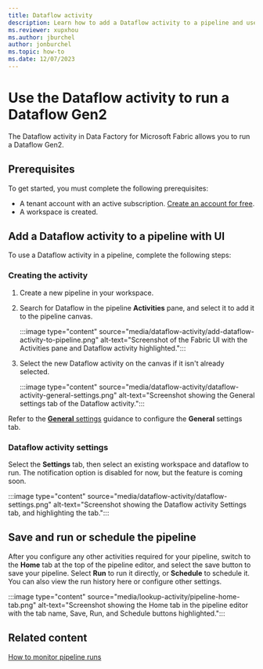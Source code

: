 ```yaml
---
title: Dataflow activity
description: Learn how to add a Dataflow activity to a pipeline and use it to run a Dataflow Gen2.
ms.reviewer: xupxhou
ms.author: jburchel
author: jonburchel
ms.topic: how-to
ms.date: 12/07/2023
---
```


# Use the Dataflow activity to run a Dataflow Gen2

The Dataflow activity in Data Factory for Microsoft Fabric allows you to run a Dataflow Gen2.

## Prerequisites

To get started, you must complete the following prerequisites:

- A tenant account with an active subscription. [Create an account for free](../get-started/fabric-trial.md).
- A workspace is created.

## Add a Dataflow activity to a pipeline with UI

To use a Dataflow activity in a pipeline, complete the following steps:

### Creating the activity

1. Create a new pipeline in your workspace.
1. Search for Dataflow in the pipeline **Activities** pane, and select it to add it to the pipeline canvas.

   :::image type="content" source="media/dataflow-activity/add-dataflow-activity-to-pipeline.png" alt-text="Screenshot of the Fabric UI with the Activities pane and Dataflow activity highlighted.":::

1. Select the new Dataflow activity on the canvas if it isn't already selected.

   :::image type="content" source="media/dataflow-activity/dataflow-activity-general-settings.png" alt-text="Screenshot showing the General settings tab of the Dataflow activity.":::

Refer to the [**General** settings](activity-overview.md#general-settings) guidance to configure the **General** settings tab.

### Dataflow activity settings

Select the **Settings** tab, then select an existing workspace and dataflow to run. The notification option is disabled for now, but the feature is coming soon.

   :::image type="content" source="media/dataflow-activity/dataflow-settings.png" alt-text="Screenshot showing the Dataflow activity Settings tab, and highlighting the tab.":::

## Save and run or schedule the pipeline

After you configure any other activities required for your pipeline, switch to the **Home** tab at the top of the pipeline editor, and select the save button to save your pipeline. Select **Run** to run it directly, or **Schedule** to schedule it. You can also view the run history here or configure other settings.

:::image type="content" source="media/lookup-activity/pipeline-home-tab.png" alt-text="Screenshot showing the Home tab in the pipeline editor with the tab name, Save, Run, and Schedule buttons highlighted.":::

## Related content

[How to monitor pipeline runs](monitor-pipeline-runs.md)
